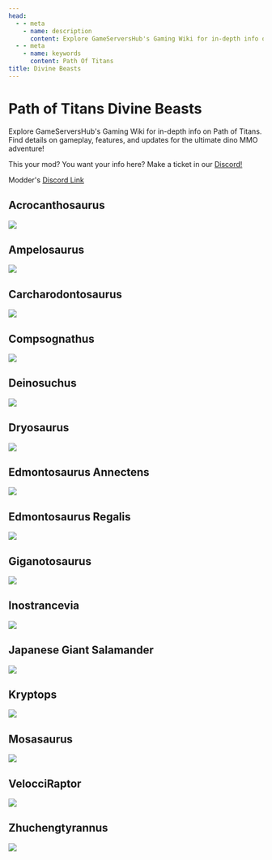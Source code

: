 ```yaml
---
head:
  - - meta
    - name: description
      content: Explore GameServersHub's Gaming Wiki for in-depth info on Path of Titans. Find details on gameplay, features, and updates for the ultimate dino MMO adventure!
  - - meta
    - name: keywords
      content: Path Of Titans
title: Divine Beasts
---
```


# Path of Titans Divine Beasts


Explore GameServersHub's Gaming Wiki for in-depth info on Path of Titans. Find details on gameplay, features, and updates for the ultimate dino MMO adventure! 

This your mod? You want your info here? Make a ticket in our [Discord!](https://discord.gg/gsh)

Modder's [Discord Link](#)

## Acrocanthosaurus
<a href='./Path-of-Titans-DivineAcroRedux' target='_blank'> <img src='https://web-cdn.alderongames.com/files/1169/conversions/AcroReduxThumbnailDone-icon.jpg' /> </a>

## Ampelosaurus
<a href='./Path-of-Titans-DivineAmp' target='_blank'> <img src='https://web-cdn.alderongames.com/files/849/conversions/Ampelo-Photo-icon.jpg' /> </a>

## Carcharodontosaurus
<a href='./Path-of-Titans-DivineCarchar' target='_blank'> <img src='https://web-cdn.alderongames.com/files/724/conversions/Carchar_Thumbnail-icon.jpg' /> </a>

## Compsognathus
<a href='./Path-of-Titans-DivineCompy' target='_blank'> <img src='https://web-cdn.alderongames.com/files/798/conversions/Compy_Thumbnail-icon.jpg' /> </a>

## Deinosuchus
<a href='./Path-of-Titans-DivineDeino' target='_blank'> <img src='https://web-cdn.alderongames.com/files/847/conversions/Deino-Photo-icon.jpg' /> </a>

## Dryosaurus
<a href='./Path-of-Titans-DivineDryo' target='_blank'> <img src='https://web-cdn.alderongames.com/files/965/conversions/Dryo_Thumbnail-icon.jpg' /> </a>

## Edmontosaurus Annectens
<a href='./Path-of-Titans-DivineAnnectens' target='_blank'> <img src='https://web-cdn.alderongames.com/files/826/conversions/Annectens-photo-icon.jpg' /> </a>

## Edmontosaurus Regalis
<a href='./Path-of-Titans-DivineRegalis' target='_blank'> <img src='https://web-cdn.alderongames.com/files/829/conversions/Regalis-Photo-icon.jpg' /> </a>

## Giganotosaurus
<a href='./Path-of-Titans-DivineGiga' target='_blank'> <img src='https://web-cdn.alderongames.com/files/1076/conversions/giganotosaurus_photo-icon.jpg' /> </a>

## Inostrancevia
<a href='./Path-of-Titans-DivineInos' target='_blank'> <img src='https://web-cdn.alderongames.com/files/934/conversions/Inostra_new_thumbnail-icon.jpg' /> </a>

## Japanese Giant Salamander
<a href='./Path-of-Titans-TGBsalamander' target='_blank'> <img src='https://web-cdn.alderongames.com/files/1170/conversions/Salamander_Mod_Pic_TGBM_V2-icon.jpg' /> </a>

## Kryptops
<a href='./Path-of-Titans-CretaceousKryptops' target='_blank'> <img src='https://web-cdn.alderongames.com/files/852/conversions/Kryptops-photo-icon.jpg' /> </a>

## Mosasaurus
<a href='./Path-of-Titans-DivineMosa' target='_blank'> <img src='https://web-cdn.alderongames.com/files/993/conversions/Mosasaurus_Thumbnail-icon.jpg' /> </a>

## VelocciRaptor
<a href='./Path-of-Titans-VelocciRaptor' target='_blank'> <img src='https://web-cdn.alderongames.com/files/430/conversions/Tumb-icon.jpg' /> </a>

## Zhuchengtyrannus
<a href='./Path-of-Titans-DivineZhuch' target='_blank'> <img src='https://web-cdn.alderongames.com/files/723/conversions/Zhucheng_Thumbnail-icon.jpg' /> </a>
